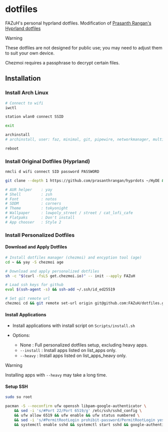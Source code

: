 # dotfiles

FAZuH's personal hyprland dotfiles. Modification of [Prasanth Rangan's Hyprland dotfiles](https://github.com/prasanthrangan/hyprdots)

> [!WARNING]
> 
> These dotfiles are not designed for public use; you may need to adjust them to suit your own device.
>
> Chezmoi requires a passphrase to decrypt certain files.

## Installation

### Install Arch Linux

```bash
# Connect to wifi
iwctl

station wlan0 connect SSID

exit

archinstall
# archinstall, user: faz, minimal, git, pipewire, networkmanager, multilib

reboot
```

### Install Original Dotfiles (Hyprland)

```bash
nmcli d wifi connect SID password PASSWORD

git clone --depth 1 https://github.com/prasanthrangan/hyprdots ~/HyDE && cd ~/HyDE/Scripts && ./install.sh -drs

# AUR helper    : yay
# Shell         : zsh
# Font          : notos
# SDDM          : corners
# Theme         : tokyonight
# Wallpaper     : lowpoly_street / street / cat_lofi_cafe
# Flatpaks      : Don't install
# App chooser   : Style 2
```

### Install Personalized Dotfiles

#### Download and Apply Dotfiles

```bash
# Install dotfiles manager (chezmoi) and encyption tool (age)
cd ~ && yay -S chezmoi age

# Download and apply personalized dotfiles
sh -c "$(curl -fsLS get.chezmoi.io)" -- init --apply FAZuH

# Load ssh keys for github
eval $(ssh-agent -s) && ssh-add ~/.ssh/id_ed25519

# Set git remote url
chezmoi cd && git remote set-url origin git@github.com:FAZuH/dotfiles.git
```

#### Install Applications

- Install applications with install script on `Scripts/install.sh`

- Options:
    - None : Full personalized dotfiles setup, excluding heavy apps.
    - `--install` : Install apps listed on list_apps only.
    - `--heavy` : Install apps listed on list_apps_heavy only.

> [!WARNING]
> 
> Installing apps with `--heavy` may take a long time.

#### Setup SSH

```bash
sudo su root

pacman -S --noconfirm ufw openssh libpam-google-authenticator \
    && sed -i 's/#Port 22/Port 6519/g' /etc/ssh/sshd_config \
    && ufw allow 6519 && ufw enable && ufw status numbered \
    && sed -i 's/#PermitRootLogin prohibit-password/PermitRootLogin yes/g' /etc/ssh/sshd_config \
    && systemctl enable sshd && systemctl start sshd && google-authenticator && systemctl restart sshd
```
